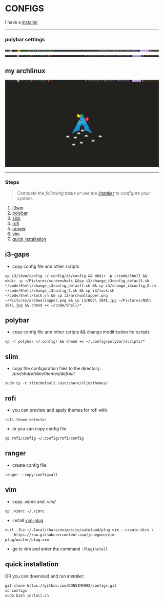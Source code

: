 # CONFIGS
I have a [installer](https://github.com/DONSIMON92/configs/blob/master/install.sh "his code")

---

### polybar settings
![Polybar illustration](https://github.com/DONSIMON92/configs/blob/master/polybar/polybar-view1.png)
![Polybar illustration](https://github.com/DONSIMON92/configs/blob/master/polybar/polybar-view2.png)

## my archlinux 
![worktop illustration](https://github.com/DONSIMON92/configs/blob/master/worktop.png)

---
### Steps

> *Complete the following tasks or use the [installer](https://github.com/DONSIMON92/configs#quick-installation "will transfer to the desired head") to configure your system.*

1. [i3wm](https://github.com/DONSIMON92/configs#i3wm "will transfer to the desired head")
2. [polybar](https://github.com/DONSIMON92/configs#polybar "will transfer to the desired head")
3. [slim](https://github.com/DONSIMON92/configs#slim "will transfer to the desired head")
4. [rofi](https://github.com/DONSIMON92/configs#rofi "will transfer to the desired head") 
5. [ranger](https://github.com/DONSIMON92/configs#ranger "will transfer to the desired head")
6. [vim](https://github.com/DONSIMON92/configs#vim "will transfer to the desired head")
7. [quick installation](https://github.com/DONSIMON92/configs#quick-installation "will transfer to the desired head")


## i3-gaps

+ copy config file and other scripts
```
cp i3/i3wm/config ~/.config/i3/config && mkdir -p ~/code/Shell && mkdir -p ~/Pictures/screenshots &&cp i3/change_i3config_default.sh ~/code/Shell/change_i3config_default.sh && cp i3/change_i3config_2.sh ~/code/Shell/change_i3config_2.sh && cp i3/lock.sh ~/code/Shell/lock.sh && cp i3/archwallapper.png ~/Pictures/archwallapper.png && cp i3/NGC\ 2841.jpg ~/Pictures/NGC\ 2841.jpg && chmod +x ~/code/Shell/*
```

## polybar

+ copy config file and other scripts && change modification for scripts
```
cp -r polybar ~/.config/ && chmod +x ~/.config/polybar/scripts/*
```

## slim

+ copy the configuration files to the directory: */usr/share/slim/themes/default*
```
sudo cp -r slim/default /usr/share/slim/themes/
```

## rofi

+ you can preview and apply themes for rofi with
```
rofi-theme-selector
```

+ or you can copy config file
```
cp rofi/config ~/.config/rofi/config
```

## ranger

+ create config file
```
ranger --copy-config=all
```

## vim

+ copy *.vimrc* and *.vim/*
```
cp .vimrc ~/.vimrc
```

+ install [vim-plug](https://github.com/junegunn/vim-plug "github link")
```
curl -fLo ~/.local/share/nvim/site/autoload/plug.vim --create-dirs \
    https://raw.githubusercontent.com/junegunn/vim-plug/master/plug.vim
```
+ go to vim and enter the command `:PlugInstall`

## quick installation

OR you can download and run *installer*:
```
git clone https://github.com/DONSIMON92/configs.git
cd configs
sudo bash install.sh
```
